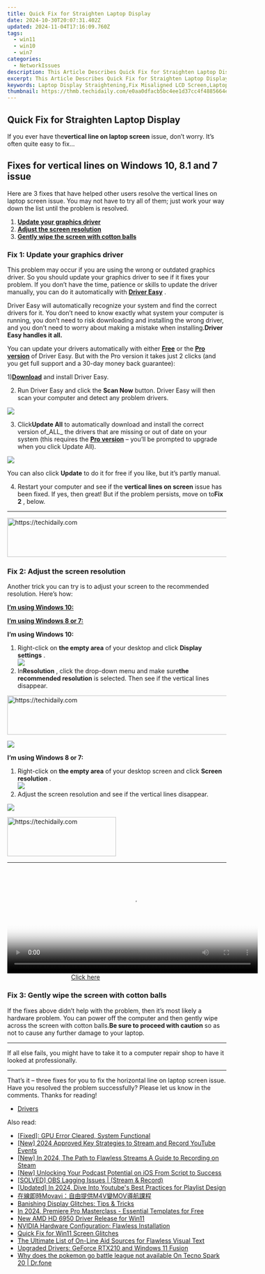 ```yaml
---
title: Quick Fix for Straighten Laptop Display
date: 2024-10-30T20:07:31.402Z
updated: 2024-11-04T17:16:09.760Z
tags:
  - win11
  - win10
  - win7
categories:
  - NetworkIssues
description: This Article Describes Quick Fix for Straighten Laptop Display
excerpt: This Article Describes Quick Fix for Straighten Laptop Display
keywords: Laptop Display Straightening,Fix Misaligned LCD Screen,Laptop Display Adjustment,Quick Fix LCD Display Realignment,Tips for Aligning Laptop Monitor,How to Correct Screen Misalignment on Notebooks,Easy Solutions for Straightening Laptop Screen
thumbnail: https://thmb.techidaily.com/e0aa0dfacb5bc4ee1d37cc4f4885664e2981c05a1391ba4735db18406f91a7d1.jpg
---
```


## Quick Fix for Straighten Laptop Display

 If you ever have the**vertical line on laptop screen** issue, don’t worry. It’s often quite easy to fix…

## Fixes for vertical lines on Windows 10, 8.1 and 7 issue

 Here are 3 fixes that have helped other users resolve the vertical lines on laptop screen issue. You may not have to try all of them; just work your way down the list until the problem is resolved.

1. [**Update your graphics driver**](#F1)
2. [**Adjust the screen resolution**](#F2)
3. [**Gently wipe the screen with cotton balls**](#F3)

### Fix 1: Update your graphics driver

 This problem may occur if you are using the wrong or outdated graphics driver. So you should update your graphics driver to see if it fixes your problem. If you don’t have the time, patience or skills to update the driver manually, you can do it automatically with **[Driver Easy](https://tools.techidaily.com/drivereasy/download/)**  .

 Driver Easy will automatically recognize your system and find the correct drivers for it. You don’t need to know exactly what system your computer is running, you don’t need to risk downloading and installing the wrong driver, and you don’t need to worry about making a mistake when installing.**Driver Easy handles it all.**

 You can update your drivers automatically with either [](https://tools.techidaily.com/drivereasy/download/) **[Free](https://tools.techidaily.com/drivereasy/download/)** [](https://tools.techidaily.com/drivereasy/download/) or the **[Pro version](https://tools.techidaily.com/drivereasy/download/)**  of Driver Easy. But with the Pro version it takes just 2 clicks (and you get full support and a 30-day money back guarantee):

 1)[**Download**](https://tools.techidaily.com/drivereasy/download/) and install Driver Easy.

 2) Run Driver Easy and click the **Scan Now** button. Driver Easy will then scan your computer and detect any problem drivers.

![](https://images.drivereasy.com/wp-content/uploads/2018/07/img_5b46ffcde1143.jpg)

 3) Click**Update All** to automatically download and install the correct version of_ALL_ the drivers that are missing or out of date on your system (this requires the [**Pro version**](https://tools.techidaily.com/drivereasy/download/) – you’ll be prompted to upgrade when you click Update All).

![](https://images.drivereasy.com/wp-content/uploads/2018/07/img_5b594e371b13c.jpg)

 You can also click **Update** to do it for free if you like, but it’s partly manual.

 4) Restart your computer and see if the **vertical lines on screen** issue has been fixed. If yes, then great! But if the problem persists, move on to**Fix 2** , below.

---

<!-- affiliate ads begin -->
<a href="https://appsumo.8odi.net/c/5597632/2144309/7443" target="_top" id="2144309">
  <img src="//a.impactradius-go.com/display-ad/7443-2144309" border="0" alt="https://techidaily.com" width="728" height="90"/>
</a>
<img height="0" width="0" src="https://appsumo.8odi.net/i/5597632/2144309/7443" style="position:absolute;visibility:hidden;" border="0" />
<!-- affiliate ads end -->

### Fix 2: Adjust the screen resolution

 Another trick you can try is to adjust your screen to the recommended resolution. Here’s how:

[**I’m using Windows 10:**](#W10)

[**I’m using Windows 8 or 7:**](#W7)

 **I’m using Windows 10:**

1. Right-click on **the empty area**   of your desktop and click **Display settings** .  
![](https://images.drivereasy.com/wp-content/uploads/2018/07/img_5b4c67b31715b.jpg)
2. In**Resolution** , click the drop-down menu and make sure**the recommended resolution** is selected. Then see if the vertical lines disappear.  

<!-- affiliate ads begin -->
<a href="https://aligracehair.sjv.io/c/5597632/1938698/19272" target="_top" id="1938698">
  <img src="//a.impactradius-go.com/display-ad/19272-1938698" border="0" alt="https://techidaily.com" width="728" height="90"/>
</a>
<img height="0" width="0" src="https://aligracehair.sjv.io/i/5597632/1938698/19272" style="position:absolute;visibility:hidden;" border="0" />
<!-- affiliate ads end -->

![](https://images.drivereasy.com/wp-content/uploads/2018/07/img_5b4c683faa667.jpg)

 **I’m using Windows 8 or 7:**

1. Right-click on **the empty area**   of your desktop screen and click **Screen resolution** .  
![](https://images.drivereasy.com/wp-content/uploads/2018/07/img_5b5ed6d79ee72.jpg)
2. Adjust the screen resolution and see if the vertical lines disappear.  

![](https://images.drivereasy.com/wp-content/uploads/2018/08/img_5b72884ff0e75.jpg)

<!-- affiliate ads begin -->
<a href="https://aligracehair.sjv.io/c/5597632/2135398/19272" target="_top" id="2135398">
  <img src="//a.impactradius-go.com/display-ad/19272-2135398" border="0" alt="https://techidaily.com" width="250" height="90"/>
</a>
<img height="0" width="0" src="https://aligracehair.sjv.io/i/5597632/2135398/19272" style="position:absolute;visibility:hidden;" border="0" />
<!-- affiliate ads end -->

---

<!-- affiliate ads begin -->
<span id="1983473">
					<video width="576" height="240" style="cursor:pointer"
           poster="//a.impactradius-go.com/display-clicktoplayimage/1983473.png"
           onclick="if(!this.playClicked){this.play();this.setAttribute('controls',true);this.playClicked=true;}">
	   <source src="//a.impactradius-go.com/display-ad/22993-1983473">
	   <img src="//a.impactradius-go.com/display-clicktoplayimage/1983473.png" style="border: none; height: 100%; width: 100%; object-fit: contain">
	</video>
	<div style="width:360px;text-align:center"><a href="javascript:window.open(decodeURIComponent('https%3A%2F%2Fhomestyler.sjv.io%2Fc%2F5597632%2F1983473%2F22993'), '_blank');void(0);">Click here</a></div>
</span>
<img height="0" width="0" src="https://imp.pxf.io/i/5597632/1983473/22993" style="position:absolute;visibility:hidden;" border="0" />
<!-- affiliate ads end -->

### Fix 3: Gently wipe the screen with cotton balls

 If the fixes above didn’t help with the problem, then it’s most likely a hardware problem. You can power off the computer and then gently wipe across the screen with cotton balls.**Be sure to proceed with caution** so as not to cause any further damage to your laptop.

---

 If all else fails, you might have to take it to a computer repair shop to have it looked at professionally.

---

 That’s it – three fixes for you to fix the horizontal line on laptop screen issue. Have you resolved the problem successfully? Please let us know in the comments. Thanks for reading!

* [Drivers](https://tools.techidaily.com/drivereasy/download/)

<ins class="adsbygoogle"
     style="display:block"
     data-ad-format="autorelaxed"
     data-ad-client="ca-pub-7571918770474297"
     data-ad-slot="1223367746"></ins>

<ins class="adsbygoogle"
     style="display:block"
     data-ad-client="ca-pub-7571918770474297"
     data-ad-slot="8358498916"
     data-ad-format="auto"
     data-full-width-responsive="true"></ins>

<span class="atpl-alsoreadstyle">Also read:</span>
<div><ul>
<li><a href="https://network-issues.techidaily.com/fixed-gpu-error-cleared-system-functional/"><u>[Fixed]: GPU Error Cleared, System Functional</u></a></li>
<li><a href="https://screen-video-capture.techidaily.com/new-2024-approved-key-strategies-to-stream-and-record-youtube-events/"><u>[New] 2024 Approved Key Strategies to Stream and Record YouTube Events</u></a></li>
<li><a href="https://remote-screen-capture.techidaily.com/new-in-2024-the-path-to-flawless-streams-a-guide-to-recording-on-steam/"><u>[New] In 2024, The Path to Flawless Streams A Guide to Recording on Steam</u></a></li>
<li><a href="https://some-guidance.techidaily.com/new-unlocking-your-podcast-potential-on-ios-from-script-to-success/"><u>[New] Unlocking Your Podcast Potential on iOS From Script to Success</u></a></li>
<li><a href="https://win-answers.techidaily.com/solved-obs-lagging-issues-stream-and-record/"><u>[SOLVED] OBS Lagging Issues | (Stream & Record)</u></a></li>
<li><a href="https://youtube-tips.techidaily.com/ed-in-2024-dive-into-youtubes-best-practices-for-playlist-design/"><u>[Updated] In 2024, Dive Into Youtube's Best Practices for Playlist Design</u></a></li>
<li><a href="https://some-approaches.techidaily.com/movavim4vmov/"><u>在線即時Movavi：自由提供M4V變MOV導航課程</u></a></li>
<li><a href="https://network-issues.techidaily.com/banishing-display-glitches-tips-and-tricks/"><u>Banishing Display Glitches: Tips & Tricks</u></a></li>
<li><a href="https://article-tips.techidaily.com/in-2024-premiere-pro-masterclass-essential-templates-for-free/"><u>In 2024, Premiere Pro Masterclass - Essential Templates for Free</u></a></li>
<li><a href="https://network-issues.techidaily.com/new-amd-hd-6950-driver-release-for-win11/"><u>New AMD HD 6950 Driver Release for Win11</u></a></li>
<li><a href="https://network-issues.techidaily.com/nvidia-hardware-configuration-flawless-installation/"><u>NVIDIA Hardware Configuration: Flawless Installation</u></a></li>
<li><a href="https://network-issues.techidaily.com/quick-fix-for-win11-screen-glitches/"><u>Quick Fix for Win11 Screen Glitches</u></a></li>
<li><a href="https://extra-resources.techidaily.com/the-ultimate-list-of-on-line-aid-sources-for-flawless-visual-text/"><u>The Ultimate List of On-Line Aid Sources for Flawless Visual Text</u></a></li>
<li><a href="https://network-issues.techidaily.com/upgraded-drivers-geforce-rtx210-and-windows-11-fusion/"><u>Upgraded Drivers: GeForce RTX210 and Windows 11 Fusion</u></a></li>
<li><a href="https://pokemon-go-android.techidaily.com/why-does-the-pokemon-go-battle-league-not-available-on-tecno-spark-20-drfone-by-drfone-virtual-android/"><u>Why does the pokemon go battle league not available On Tecno Spark 20 | Dr.fone</u></a></li>
</ul></div>


